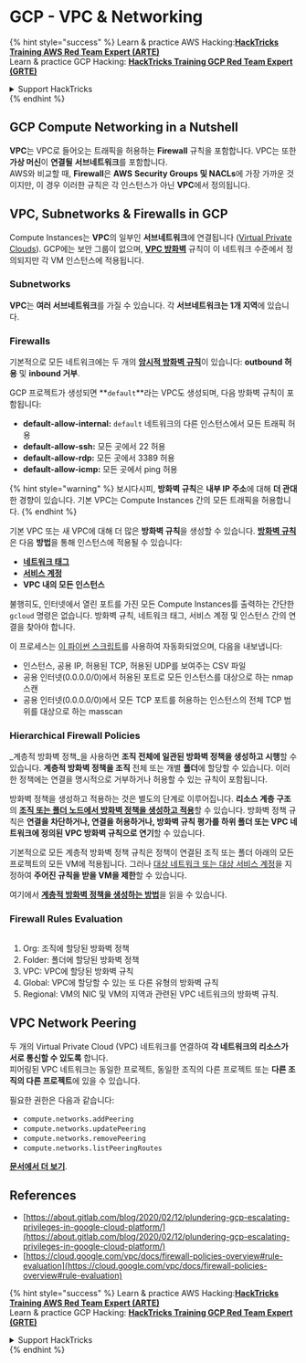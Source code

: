 # GCP - VPC & Networking

{% hint style="success" %}
Learn & practice AWS Hacking:<img src="../../../../.gitbook/assets/image (1) (1) (1).png" alt="" data-size="line">[**HackTricks Training AWS Red Team Expert (ARTE)**](https://training.hacktricks.xyz/courses/arte)<img src="../../../../.gitbook/assets/image (1) (1) (1).png" alt="" data-size="line">\
Learn & practice GCP Hacking: <img src="../../../../.gitbook/assets/image (2).png" alt="" data-size="line">[**HackTricks Training GCP Red Team Expert (GRTE)**<img src="../../../../.gitbook/assets/image (2).png" alt="" data-size="line">](https://training.hacktricks.xyz/courses/grte)

<details>

<summary>Support HackTricks</summary>

* Check the [**subscription plans**](https://github.com/sponsors/carlospolop)!
* **Join the** 💬 [**Discord group**](https://discord.gg/hRep4RUj7f) or the [**telegram group**](https://t.me/peass) or **follow** us on **Twitter** 🐦 [**@hacktricks\_live**](https://twitter.com/hacktricks_live)**.**
* **Share hacking tricks by submitting PRs to the** [**HackTricks**](https://github.com/carlospolop/hacktricks) and [**HackTricks Cloud**](https://github.com/carlospolop/hacktricks-cloud) github repos.

</details>
{% endhint %}

## **GCP Compute Networking in a Nutshell**

**VPC**는 VPC로 들어오는 트래픽을 허용하는 **Firewall** 규칙을 포함합니다. VPC는 또한 **가상 머신**이 **연결될** **서브네트워크**를 포함합니다.\
AWS와 비교할 때, **Firewall**은 **AWS** **Security Groups 및 NACLs**에 가장 가까운 것이지만, 이 경우 이러한 규칙은 각 인스턴스가 아닌 **VPC**에서 정의됩니다.

## **VPC, Subnetworks & Firewalls in GCP**

Compute Instances는 **VPC**의 일부인 **서브네트워크**에 연결됩니다 ([Virtual Private Clouds](https://cloud.google.com/vpc/docs/vpc)). GCP에는 보안 그룹이 없으며, [**VPC 방화벽**](https://cloud.google.com/vpc/docs/firewalls) 규칙이 이 네트워크 수준에서 정의되지만 각 VM 인스턴스에 적용됩니다.

### Subnetworks

**VPC**는 **여러 서브네트워크**를 가질 수 있습니다. 각 **서브네트워크는 1개 지역**에 있습니다.

### Firewalls

기본적으로 모든 네트워크에는 두 개의 [**암시적 방화벽 규칙**](https://cloud.google.com/vpc/docs/firewalls#default_firewall_rules)이 있습니다: **outbound 허용** 및 **inbound 거부**.

GCP 프로젝트가 생성되면 **`default`**라는 VPC도 생성되며, 다음 방화벽 규칙이 포함됩니다:

* **default-allow-internal:** `default` 네트워크의 다른 인스턴스에서 모든 트래픽 허용
* **default-allow-ssh:** 모든 곳에서 22 허용
* **default-allow-rdp:** 모든 곳에서 3389 허용
* **default-allow-icmp:** 모든 곳에서 ping 허용

{% hint style="warning" %}
보시다시피, **방화벽 규칙**은 **내부 IP 주소**에 대해 **더 관대**한 경향이 있습니다. 기본 VPC는 Compute Instances 간의 모든 트래픽을 허용합니다.
{% endhint %}

기본 VPC 또는 새 VPC에 대해 더 많은 **방화벽 규칙**을 생성할 수 있습니다. [**방화벽 규칙**](https://cloud.google.com/vpc/docs/firewalls)은 다음 **방법**을 통해 인스턴스에 적용될 수 있습니다:

* [**네트워크 태그**](https://cloud.google.com/vpc/docs/add-remove-network-tags)
* [**서비스 계정**](https://cloud.google.com/vpc/docs/firewalls#serviceaccounts)
* **VPC 내의 모든 인스턴스**

불행히도, 인터넷에서 열린 포트를 가진 모든 Compute Instances를 출력하는 간단한 `gcloud` 명령은 없습니다. 방화벽 규칙, 네트워크 태그, 서비스 계정 및 인스턴스 간의 연결을 찾아야 합니다.

이 프로세스는 [이 파이썬 스크립트](https://gitlab.com/gitlab-com/gl-security/gl-redteam/gcp_firewall_enum)를 사용하여 자동화되었으며, 다음을 내보냅니다:

* 인스턴스, 공용 IP, 허용된 TCP, 허용된 UDP를 보여주는 CSV 파일
* 공용 인터넷(0.0.0.0/0)에서 허용된 포트로 모든 인스턴스를 대상으로 하는 nmap 스캔
* 공용 인터넷(0.0.0.0/0)에서 모든 TCP 포트를 허용하는 인스턴스의 전체 TCP 범위를 대상으로 하는 masscan

### Hierarchical Firewall Policies <a href="#hierarchical-firewall-policies" id="hierarchical-firewall-policies"></a>

_계층적 방화벽 정책_을 사용하면 **조직 전체에 일관된 방화벽 정책을 생성하고 시행**할 수 있습니다. **계층적 방화벽 정책을 조직** 전체 또는 개별 **폴더**에 할당할 수 있습니다. 이러한 정책에는 연결을 명시적으로 거부하거나 허용할 수 있는 규칙이 포함됩니다.

방화벽 정책을 생성하고 적용하는 것은 별도의 단계로 이루어집니다. **리소스 계층 구조**의 [**조직 또는 폴더 노드에서 방화벽 정책을 생성하고 적용**](https://cloud.google.com/vpc/docs/using-firewall-policies#gcloud)할 수 있습니다. 방화벽 정책 규칙은 **연결을 차단하거나, 연결을 허용하거나, 방화벽 규칙 평가를 하위 폴더 또는 VPC 네트워크에 정의된 VPC 방화벽 규칙으로 연기**할 수 있습니다.

기본적으로 모든 계층적 방화벽 정책 규칙은 정책이 연결된 조직 또는 폴더 아래의 모든 프로젝트의 모든 VM에 적용됩니다. 그러나 [대상 네트워크 또는 대상 서비스 계정](https://cloud.google.com/vpc/docs/firewall-policies#targets)을 지정하여 **주어진 규칙을 받을 VM을 제한**할 수 있습니다.

여기에서 [**계층적 방화벽 정책을 생성하는 방법**](https://cloud.google.com/vpc/docs/using-firewall-policies#gcloud)을 읽을 수 있습니다.

### Firewall Rules Evaluation

<figure><img src="../../../../.gitbook/assets/image (2) (1).png" alt=""><figcaption></figcaption></figure>

1. Org: 조직에 할당된 방화벽 정책
2. Folder: 폴더에 할당된 방화벽 정책
3. VPC: VPC에 할당된 방화벽 규칙
4. Global: VPC에 할당할 수 있는 또 다른 유형의 방화벽 규칙
5. Regional: VM의 NIC 및 VM의 지역과 관련된 VPC 네트워크의 방화벽 규칙.

## VPC Network Peering

두 개의 Virtual Private Cloud (VPC) 네트워크를 연결하여 **각 네트워크의 리소스가 서로 통신할 수 있도록** 합니다.\
피어링된 VPC 네트워크는 동일한 프로젝트, 동일한 조직의 다른 프로젝트 또는 **다른 조직의 다른 프로젝트**에 있을 수 있습니다.

필요한 권한은 다음과 같습니다:

* `compute.networks.addPeering`
* `compute.networks.updatePeering`
* `compute.networks.removePeering`
* `compute.networks.listPeeringRoutes`

[**문서에서 더 보기**](https://cloud.google.com/vpc/docs/vpc-peering).

## References

* [https://about.gitlab.com/blog/2020/02/12/plundering-gcp-escalating-privileges-in-google-cloud-platform/](https://about.gitlab.com/blog/2020/02/12/plundering-gcp-escalating-privileges-in-google-cloud-platform/)
* [https://cloud.google.com/vpc/docs/firewall-policies-overview#rule-evaluation](https://cloud.google.com/vpc/docs/firewall-policies-overview#rule-evaluation)

{% hint style="success" %}
Learn & practice AWS Hacking:<img src="../../../../.gitbook/assets/image (1) (1) (1).png" alt="" data-size="line">[**HackTricks Training AWS Red Team Expert (ARTE)**](https://training.hacktricks.xyz/courses/arte)<img src="../../../../.gitbook/assets/image (1) (1) (1).png" alt="" data-size="line">\
Learn & practice GCP Hacking: <img src="../../../../.gitbook/assets/image (2).png" alt="" data-size="line">[**HackTricks Training GCP Red Team Expert (GRTE)**<img src="../../../../.gitbook/assets/image (2).png" alt="" data-size="line">](https://training.hacktricks.xyz/courses/grte)

<details>

<summary>Support HackTricks</summary>

* Check the [**subscription plans**](https://github.com/sponsors/carlospolop)!
* **Join the** 💬 [**Discord group**](https://discord.gg/hRep4RUj7f) or the [**telegram group**](https://t.me/peass) or **follow** us on **Twitter** 🐦 [**@hacktricks\_live**](https://twitter.com/hacktricks_live)**.**
* **Share hacking tricks by submitting PRs to the** [**HackTricks**](https://github.com/carlospolop/hacktricks) and [**HackTricks Cloud**](https://github.com/carlospolop/hacktricks-cloud) github repos.

</details>
{% endhint %}
